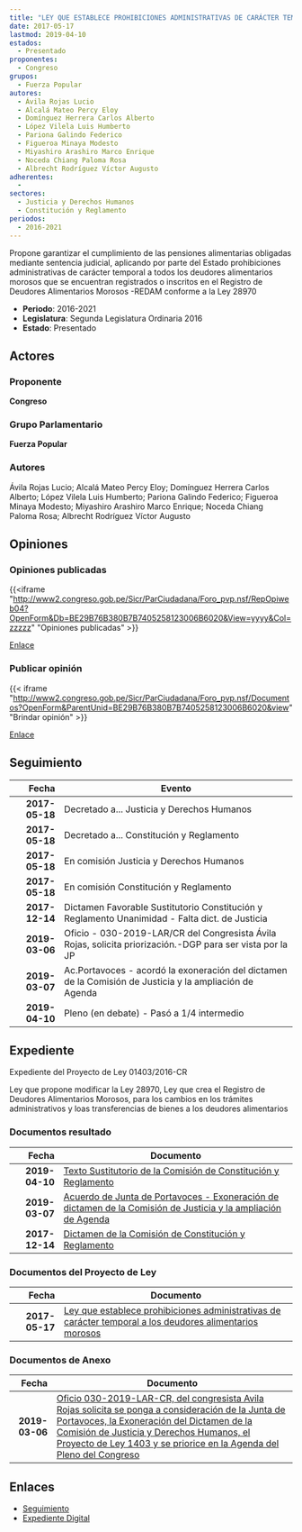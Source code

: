 ```yaml
---
title: "LEY QUE ESTABLECE PROHIBICIONES ADMINISTRATIVAS DE CARÁCTER TEMPORAL A LOS DEUDORES ALIMENTARIOS MOROSOS"
date: 2017-05-17
lastmod: 2019-04-10
estados: 
  - Presentado
proponentes: 
  - Congreso
grupos: 
  - Fuerza Popular
autores: 
  - Ávila Rojas Lucio
  - Alcalá Mateo Percy Eloy
  - Domínguez Herrera Carlos Alberto
  - López Vilela Luis Humberto
  - Pariona Galindo Federico
  - Figueroa Minaya Modesto
  - Miyashiro Arashiro Marco Enrique
  - Noceda Chiang Paloma Rosa
  - Albrecht Rodríguez Víctor Augusto
adherentes: 
  - 
sectores: 
  - Justicia y Derechos Humanos
  - Constitución y Reglamento
periodos: 
  - 2016-2021
---
```


Propone garantizar el cumplimiento de las pensiones alimentarias obligadas mediante sentencia judicial, aplicando por parte del Estado prohibiciones administrativas de carácter temporal a todos los deudores alimentarios morosos que se encuentran registrados o inscritos en el Registro de Deudores Alimentarios Morosos -REDAM conforme a la Ley 28970

- **Periodo**: 2016-2021
- **Legislatura**: Segunda Legislatura Ordinaria 2016
- **Estado**: Presentado

## Actores

### Proponente

**Congreso**

### Grupo Parlamentario

**Fuerza Popular**

### Autores

Ávila Rojas Lucio; Alcalá Mateo Percy Eloy; Domínguez Herrera Carlos Alberto; López Vilela Luis Humberto; Pariona Galindo Federico; Figueroa Minaya Modesto; Miyashiro Arashiro Marco Enrique; Noceda Chiang Paloma Rosa; Albrecht Rodríguez Víctor Augusto


## Opiniones

### Opiniones publicadas

{{<iframe "http://www2.congreso.gob.pe/Sicr/ParCiudadana/Foro_pvp.nsf/RepOpiweb04?OpenForm&Db=BE29B76B380B7B7405258123006B6020&View=yyyy&Col=zzzzz" "Opiniones publicadas" >}}

[Enlace](http://www2.congreso.gob.pe/Sicr/ParCiudadana/Foro_pvp.nsf/RepOpiweb04?OpenForm&Db=BE29B76B380B7B7405258123006B6020&View=yyyy&Col=zzzzz)
### Publicar opinión

{{< iframe "http://www2.congreso.gob.pe/Sicr/ParCiudadana/Foro_pvp.nsf/Documentos?OpenForm&ParentUnid=BE29B76B380B7B7405258123006B6020&view" "Brindar opinión" >}}

[Enlace](http://www2.congreso.gob.pe/Sicr/ParCiudadana/Foro_pvp.nsf/Documentos?OpenForm&ParentUnid=BE29B76B380B7B7405258123006B6020&view)

## Seguimiento

| Fecha | Evento |
|------:|--------|
| **2017-05-18** | Decretado a... Justicia y Derechos Humanos|
| **2017-05-18** | Decretado a... Constitución y Reglamento|
| **2017-05-18** | En comisión Justicia y Derechos Humanos|
| **2017-05-18** | En comisión Constitución y Reglamento|
| **2017-12-14** | Dictamen Favorable Sustitutorio Constitución y Reglamento Unanimidad - Falta dict. de Justicia|
| **2019-03-06** | Oficio - 030-2019-LAR/CR del Congresista Ávila Rojas, solicita priorización.-DGP para ser vista por la JP|
| **2019-03-07** | Ac.Portavoces - acordó la exoneración del dictamen de la Comisión de Justicia y la ampliación de Agenda|
| **2019-04-10** | Pleno (en debate) - Pasó a 1/4 intermedio|


## Expediente

Expediente del Proyecto de Ley 01403/2016-CR

Ley que propone modificar la Ley 28970, Ley que crea el Registro de Deudores Alimentarios Morosos, para los cambios en los trámites administrativos y loas transferencias de bienes a los deudores alimentarios


### Documentos resultado

| Fecha | Documento |
|------:|--------|
| **2019-04-10** | [Texto Sustitutorio de la Comisión de Constitución y Reglamento](http://www.leyes.congreso.gob.pe/Documentos/2016_2021/Texto_Sustitutorio/Proyectos_de_Ley/TS0140320190410.pdf) |
| **2019-03-07** | [Acuerdo de Junta de Portavoces - Exoneración de dictamen de la Comisión de Justicia y la ampliación de Agenda](http://www.leyes.congreso.gob.pe/Documentos/2016_2021/Acuerdos/Junta_Portavoces/AJP0140320190307.pdf) |
| **2017-12-14** | [Dictamen de la Comisión de Constitución y Reglamento](http://www.leyes.congreso.gob.pe/Documentos/2016_2021/Dictamenes/Proyectos_de_Ley/01403DC04MAY20171214.pdf) |

### Documentos del Proyecto de Ley

| Fecha | Documento |
|------:|--------|
| **2017-05-17** | [Ley que establece prohibiciones administrativas de carácter temporal a los deudores alimentarios morosos](http://www.leyes.congreso.gob.pe/Documentos/2016_2021/Proyectos_de_Ley_y_de_Resoluciones_Legislativas/PL0140320170517.pdf) |

### Documentos de Anexo

| Fecha | Documento |
|------:|--------|
| **2019-03-06** | [Oficio 030-2019-LAR-CR, del congresista Avila Rojas solicita se ponga a consideración de la Junta de Portavoces, la Exoneración del Dictamen de la Comisión de Justicia y Derechos Humanos, el Proyecto de Ley 1403 y se priorice en la Agenda del Pleno del Congreso](http://www.leyes.congreso.gob.pe/Documentos/2016_2021/Oficios/Congresistas/OFICIO-030-2019-LAR-CR.pdf) |

## Enlaces 

- [Seguimiento](http://www2.congreso.gob.pe/Sicr/TraDocEstProc/CLProLey2016.nsf/f7fff46988ca05b1052578e100829cc7/fc9bfce0312eb0950525812300638ef3?OpenDocument)
- [Expediente Digital](http://www2.congreso.gob.pehttp://www2.congreso.gob.pe/Sicr/TraDocEstProc/CLProLey2016.nsf/f7fff46988ca05b1052578e100829cc7/fc9bfce0312eb0950525812300638ef3?OpenDocument&Click=05257FB7005EB655.eb71d0cf91d8294e05256cdf006b5706/$Body/0.1C6C)
